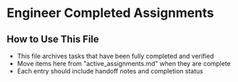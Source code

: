 # Engineer Completed Assignments

## How to Use This File
- This file archives tasks that have been fully completed and verified
- Move items here from "active_assignments.md" when they are complete
- Each entry should include handoff notes and completion status
